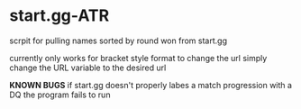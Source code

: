 # start.gg-ATR
scrpit for pulling names sorted by round won from start.gg

currently only works for bracket style format 
to change the url simply change the URL variable to the desired url


**KNOWN BUGS**
if start.gg doesn't properly labes a match progression with a DQ the program fails to run
